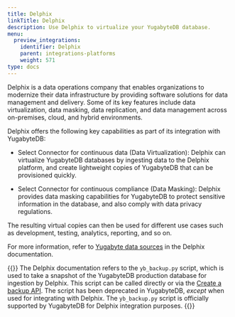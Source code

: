 ```yaml
---
title: Delphix
linkTitle: Delphix
description: Use Delphix to virtualize your YugabyteDB database.
menu:
  preview_integrations:
    identifier: Delphix
    parent: integrations-platforms
    weight: 571
type: docs
---
```


Delphix is a data operations company that enables organizations to modernize their data infrastructure by providing software solutions for data management and delivery. Some of its key features include data virtualization, data masking, data replication, and data management across on-premises, cloud, and hybrid environments.

Delphix offers the following key capabilities as part of its integration with YugabyteDB:

- Select Connector for continuous data (Data Virtualization): Delphix can virtualize YugabyteDB databases by ingesting data to the Delphix platform, and create lightweight copies of YugabyteDB that can be provisioned quickly.

- Select Connector for continuous compliance (Data Masking): Delphix provides data masking capabilities for YugabyteDB to protect sensitive information in the database, and also comply with data privacy regulations.

The resulting virtual copies can then be used for different use cases such as development, testing, analytics, reporting, and so on.

For more information, refer to [Yugabyte data sources](https://cd.delphix.com/docs/latest/yugabyte-data-sources) in the Delphix documentation.

{{<note title="Support for yb_backup.py script in Delphix integrations">}}
The Delphix documentation refers to the `yb_backup.py` script, which is used to take a snapshot of the YugabyteDB production database for ingestion by Delphix. This script can be called directly or via the [Create a backup API](https://api-docs.yugabyte.com/docs/yugabyte-platform/2d87d8d6901ad-create-a-backup-v2). The script has been deprecated in YugabyteDB, _except_ when used for integrating with Delphix. The `yb_backup.py` script is officially supported by YugabyteDB for Delphix integration purposes.
{{</note>}}
